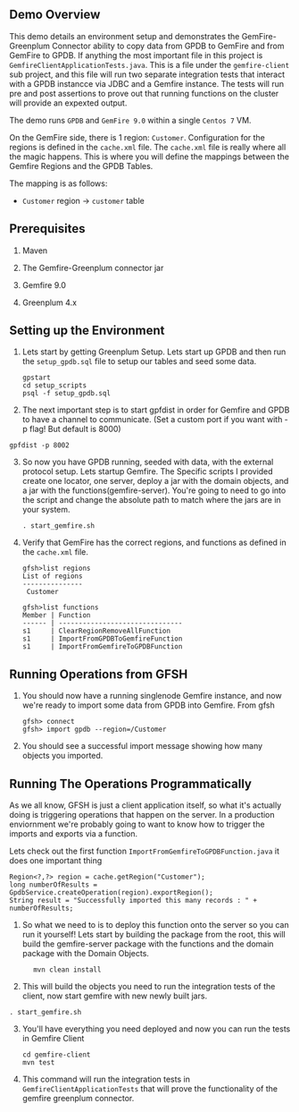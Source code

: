 ## Demo Overview

This demo details an environment setup and demonstrates the
GemFire-Greenplum Connector ability to copy data from GPDB to
GemFire and from GemFire to GPDB.  If anything the most important file in this project is `GemfireClientApplicationTests.java`.  This is a file under the `gemfire-client` sub project, and this file will run two separate integration tests that interact with a GPDB instancce via JDBC and a Gemfire instance.  The tests will run pre and post assertions to prove out that running functions on the cluster will provide an expexted output.  

The demo runs `GPDB` and `GemFire 9.0` within a single `Centos 7` VM.  

On the GemFire side, there is 1 region: `Customer`.  Configuration for the regions is defined in the `cache.xml` file.  The `cache.xml` file is really where all the magic happens.  This is where you will define the mappings between the Gemfire Regions and the GPDB Tables.  

The mapping is as follows:

* `Customer` region -> `customer` table


## Prerequisites

1. Maven

2. The Gemfire-Greenplum connector jar
3. Gemfire 9.0
4. Greenplum 4.x


## Setting up the Environment
1. Lets start by getting Greenplum Setup.  Lets start up GPDB and then run the `setup_gpdb.sql` file to setup our tables and seed some data.

   ```
   gpstart
   cd setup_scripts
   psql -f setup_gpdb.sql
   ```
   
2.  The next important step is to start gpfdist in order for Gemfire and GPDB to have a channel to communicate.  (Set a custom port if you want with -p flag!  But default is 8000)
   ```
   gpfdist -p 8002
   ```
3. So now you have GPDB running, seeded with data, with the external protocol setup.  Lets startup Gemfire.  The Specific scripts I provided create one locator, one server, deploy a jar with the domain objects, and a jar with the functions(gemfire-server).  You're going to need to go into the script and change the absolute path to match where the jars are in your system.  
   ```
   . start_gemfire.sh
   ```

4. Verify that GemFire has the correct regions, and functions as defined in the `cache.xml` file.

    ```
    gfsh>list regions
    List of regions
    ---------------
     Customer
    
    gfsh>list functions
    Member | Function
    ------ | -------------------------------
    s1     | ClearRegionRemoveAllFunction
    s1     | ImportFromGPDBToGemfireFunction
    s1     | ImportFromGemfireToGPDBFunction

    ```
   
## Running Operations from GFSH

  1. You should now have a running singlenode Gemfire instance, and now we're ready to import some data from GPDB into Gemfire.  From gfsh
      ```
      gfsh> connect
      gfsh> import gpdb --region=/Customer
       ```
5. You should see a successful import message showing how many objects you imported.  

## Running The Operations Programmatically
As we all know, GFSH is just a client application itself, so what it's actually doing is triggering operations that happen on the server.  In a production enviornment we're probably going to want to know how to trigger the imports and exports via a function.

Lets check out the first function `ImportFromGemfireToGPDBFunction.java` it does one important thing
```
Region<?,?> region = cache.getRegion("Customer");
long numberOfResults = GpdbService.createOperation(region).exportRegion();
String result = "Successfully imported this many records : " + numberOfResults;
```
1. So what we need to is to deploy this function onto the server so you can run it yourself!  Lets start by building the package from the root, this will build the gemfire-server package with the functions and the domain package with the Domain Objects.


```
      mvn clean install
```

2.  This will build the objects you need to run the integration tests of the client, now start gemfire with new newly built jars.
   ```
   . start_gemfire.sh
   ```
3. You'll have everything you need deployed and now you can run the tests in Gemfire Client
   ```
   cd gemfire-client
   mvn test
   ```
4. This command will run the integration tests in `GemfireClientApplicationTests` that will prove the functionality of the gemfire greenplum connector.  